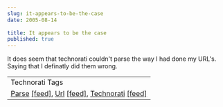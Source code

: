 ```yaml
---
slug: it-appears-to-be-the-case
date: 2005-08-14
 
title: It appears to be the case
published: true
---
```

It does seem that technorati couldn't parse the way I had done my URL's.  Saying that I definatly did them wrong.<br /><table class="TechnoratiHead TagHeader">
<tr><td>Technorati Tags</td></tr>
<tr class="Technorati"><td>
<a href="https://paul.kinlan.me/tags/Parse" class="Tag" rel="tag">Parse</a> <a href="http://feeds.technorati.com/feed/posts/tag/Parse" class="Tag">[feed]</a>, <a href="https://paul.kinlan.me/tags/Url" class="Tag" rel="tag">Url</a> <a href="http://feeds.technorati.com/feed/posts/tag/Url" class="Tag">[feed]</a>, <a href="https://paul.kinlan.me/tags/Technorati" class="Tag" rel="tag">Technorati</a> <a href="http://feeds.technorati.com/feed/posts/tag/Technorati" class="Tag">[feed]</a>
</td></tr>
</table><div class="blogger-post-footer"><img class="posterous_download_image" src="https://blogger.googleusercontent.com/tracker/8109338-112404501199434987?l=www.kinlan.co.uk%2Findex.html" height="1" alt="" width="1" /></div>

